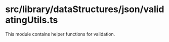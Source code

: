 src/library/dataStructures/json/validatingUtils.ts
===

This module contains helper functions for validation.